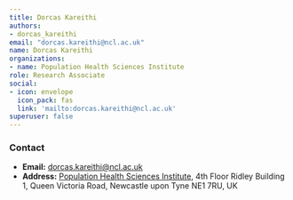 ```yaml
---
title: Dorcas Kareithi
authors:
- dorcas_kareithi
email: "dorcas.kareithi@ncl.ac.uk"
name: Dorcas Kareithi
organizations:
- name: Population Health Sciences Institute
role: Research Associate
social:
- icon: envelope
  icon_pack: fas
  link: 'mailto:dorcas.kareithi@ncl.ac.uk'
superuser: false
---
```


### Contact

- __Email:__ [dorcas.kareithi@ncl.ac.uk](mailto:dorcas.kareithi@ncl.ac.uk)
- __Address:__ [Population Health Sciences Institute](https://www.ncl.ac.uk/medical-sciences/research/institutes/health-sciences/), 4th Floor Ridley Building 1, Queen Victoria Road, Newcastle upon Tyne NE1 7RU, UK

